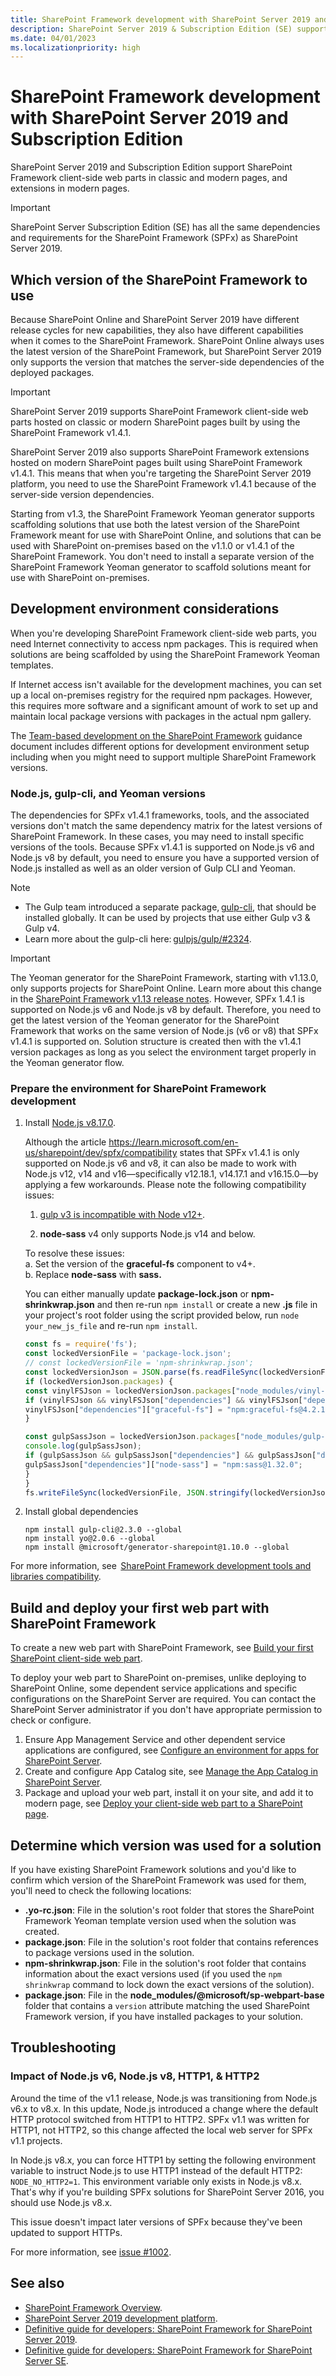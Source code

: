 ```yaml
---
title: SharePoint Framework development with SharePoint Server 2019 and Subscription Edition
description: SharePoint Server 2019 & Subscription Edition (SE) supports SharePoint Framework client-side web parts in classic and modern pages, and extensions in modern pages.
ms.date: 04/01/2023
ms.localizationpriority: high
---
```


# SharePoint Framework development with SharePoint Server 2019 and Subscription Edition

SharePoint Server 2019 and Subscription Edition support SharePoint Framework client-side web parts in classic and modern pages, and extensions in modern pages.

> [!IMPORTANT]
> SharePoint Server Subscription Edition (SE) has all the same dependencies and requirements for the SharePoint Framework (SPFx) as SharePoint Server 2019.

## Which version of the SharePoint Framework to use

Because SharePoint Online and SharePoint Server 2019 have different release cycles for new capabilities, they also have different capabilities when it comes to the SharePoint Framework. SharePoint Online always uses the latest version of the SharePoint Framework, but SharePoint Server 2019 only supports the version that matches the server-side dependencies of the deployed packages.

> [!IMPORTANT]
> SharePoint Server 2019 supports SharePoint Framework client-side web parts hosted on classic or modern SharePoint pages built by using the SharePoint Framework v1.4.1.

SharePoint Server 2019 also supports SharePoint Framework extensions hosted on modern SharePoint pages built using SharePoint Framework v1.4.1. This means that when you're targeting the SharePoint Server 2019 platform, you need to use the SharePoint Framework v1.4.1 because of the server-side version dependencies.

Starting from v1.3, the SharePoint Framework Yeoman generator supports scaffolding solutions that use both the latest version of the SharePoint Framework meant for use with SharePoint Online, and solutions that can be used with SharePoint on-premises based on the v1.1.0 or v1.4.1 of the SharePoint Framework. You don't need to install a separate version of the SharePoint Framework Yeoman generator to scaffold solutions meant for use with SharePoint on-premises.

## Development environment considerations

When you're developing SharePoint Framework client-side web parts, you need Internet connectivity to access npm packages. This is required when solutions are being scaffolded by using the SharePoint Framework Yeoman templates.

If Internet access isn't available for the development machines, you can set up a local on-premises registry for the required npm packages. However, this requires more software and a significant amount of work to set up and maintain local package versions with packages in the actual npm gallery.

The [Team-based development on the SharePoint Framework](team-based-development-on-sharepoint-framework.md) guidance document includes different options for development environment setup including when you might need to support multiple SharePoint Framework versions.

### Node.js, gulp-cli, and Yeoman versions

The dependencies for SPFx v1.4.1 frameworks, tools, and the associated versions don't match the same dependency matrix for the latest versions of SharePoint Framework. In these cases, you may need to install specific versions of the tools. Because SPFx v1.4.1 is supported on Node.js v6 and Node.js v8 by default, you need to ensure you have a supported version of Node.js installed as well as an older version of Gulp CLI and Yeoman.

> [!NOTE]
>
> - The Gulp team introduced a separate package, [gulp-cli](https://www.npmjs.com/package/gulp-cli), that should be installed globally. It can be used by projects that use either Gulp v3 & Gulp v4.
> - Learn more about the gulp-cli here: [gulpjs/gulp/#2324](https://github.com/gulpjs/gulp/issues/2324).

> [!IMPORTANT]
> The Yeoman generator for the SharePoint Framework, starting with v1.13.0, only supports projects for SharePoint Online. Learn more about this change in the [SharePoint Framework v1.13 release notes](release-1.13.md). However, SPFx 1.4.1 is  supported on Node.js v6 and Node.js v8 by default. Therefore, you need to get the latest version of the Yeoman generator for the SharePoint Framework that works on the same version of Node.js (v6 or v8) that SPFx v1.4.1 is supported on. Solution structure is created then with the v1.4.1 version packages as long as you select the environment target properly in the Yeoman generator flow.

### Prepare the environment for SharePoint Framework development

1. Install [Node.js v8.17.0](https://nodejs.org/download/release/v8.17.0/).

   Although the article https://learn.microsoft.com/en-us/sharepoint/dev/spfx/compatibility states that SPFx v1.4.1 is only supported on Node.js v6 and v8, it can also be made to work with Node.js v12, v14 and v16—specifically v12.18.1, v14.17.1 and v16.15.0—by applying a few workarounds. Please note the following compatibility issues:
   
   1. [gulp v3 is incompatible with Node v12+](https://github.com/gulpjs/gulp/issues/2324).
   
   1. **node-sass** v4 only supports Node.js v14 and below.
   
   To resolve these issues:  
    a. Set the version of the **graceful-fs** component to v4+.  
    b. Replace **node-sass** with **sass.**
   
   You can either manually update **package-lock.json** or **npm-shrinkwrap.json** and then re-run `npm install` or create a new **.js** file in your project's root folder using the script provided below, run `node your_new_js_file` and re-run `npm install`.
   
    ```JavaScript
   const fs = require('fs');
   const lockedVersionFile = 'package-lock.json';
   // const lockedVersionFile = 'npm-shrinkwrap.json';
   const lockedVersionJson = JSON.parse(fs.readFileSync(lockedVersionFile));
   if (lockedVersionJson.packages) {
   const vinylFSJson = lockedVersionJson.packages["node_modules/vinyl-fs"];
   if (vinylFSJson && vinylFSJson["dependencies"] && vinylFSJson["dependencies"]["graceful-fs"]) {
   vinylFSJson["dependencies"]["graceful-fs"] = "npm:graceful-fs@4.2.11";
   }
   
   const gulpSassJson = lockedVersionJson.packages["node_modules/gulp-sass"];
   console.log(gulpSassJson);
   if (gulpSassJson && gulpSassJson["dependencies"] && gulpSassJson["dependencies"]["node-sass"]) {
   gulpSassJson["dependencies"]["node-sass"] = "npm:sass@1.32.0";
   }
   }
   fs.writeFileSync(lockedVersionFile, JSON.stringify(lockedVersionJson, undefined, 2));
    ```
    
1. Install global dependencies

    ```console
    npm install gulp-cli@2.3.0 --global
    npm install yo@2.0.6 --global
    npm install @microsoft/generator-sharepoint@1.10.0 --global
    ```

For more information, see  [SharePoint Framework development tools and libraries compatibility](tools-and-libraries.md).

## Build and deploy your first web part with SharePoint Framework

To create a new web part with SharePoint Framework, see [Build your first SharePoint client-side web part](web-parts/get-started/build-a-hello-world-web-part.md).

To deploy your web part to SharePoint on-premises, unlike deploying to SharePoint Online, some dependent service applications and specific configurations on the SharePoint Server are required. You can contact the SharePoint Server administrator if you don't have appropriate permission to check or configure.

1. Ensure App Management Service and other dependent service applications are configured, see [Configure an environment for apps for SharePoint Server](/sharepoint/administration/configure-an-environment-for-apps-for-sharepoint).
1. Create and configure App Catalog site, see [Manage the App Catalog in SharePoint Server](/sharepoint/administration/manage-the-app-catalog).
1. Package and upload your web part, install it on your site, and add it to modern page, see [Deploy your client-side web part to a SharePoint page](web-parts/get-started/serve-your-web-part-in-a-sharepoint-page.md).

## Determine which version was used for a solution

If you have existing SharePoint Framework solutions and you'd like to confirm which version of the SharePoint Framework was used for them, you'll need to check the following locations:

- **.yo-rc.json**: File in the solution's root folder that stores the SharePoint Framework Yeoman template version used when the solution was created.
- **package.json**: File in the solution's root folder that contains references to package versions used in the solution.
- **npm-shrinkwrap.json**: File in the solution's root folder that contains information about the exact versions used (if you used the `npm shrinkwrap` command to lock down the exact versions of the solution).
- **package.json**: File in the **node_modules/@microsoft/sp-webpart-base** folder that contains a `version` attribute matching the used SharePoint Framework version, if you have installed packages to your solution.

## Troubleshooting

### Impact of Node.js v6, Node.js v8, HTTP1, & HTTP2

Around the time of the v1.1 release, Node.js was transitioning from Node.js v6.x to v8.x. In this update, Node.js introduced a change where the default HTTP protocol switched from HTTP1 to HTTP2. SPFx v1.1 was written for HTTP1, not HTTP2, so this change affected the local web server for SPFx v1.1 projects.

In Node.js v8.x, you can force HTTP1 by setting the following environment variable to instruct Node.js to use HTTP1 instead of the default HTTP2: `NODE_NO_HTTP2=1`. This environment variable only exists in Node.js v8.x. That's why if you're building SPFx solutions for SharePoint Server 2016, you should use Node.js v8.x.

This issue doesn't impact later versions of SPFx because they've been updated to support HTTPs.

For more information, see [issue #1002](https://github.com/SharePoint/sp-dev-docs/issues/1002).

## See also

- [SharePoint Framework Overview](sharepoint-framework-overview.md).
- [SharePoint Server 2019 development platform](../general-development/sharepoint-2019-development-platform.md).
- [Definitive guide for developers: SharePoint Framework for SharePoint Server 2019](https://www.voitanos.io/blog/definitive-guide-sharepoint-framework-sharepoint-server-2019/).
- [Definitive guide for developers: SharePoint Framework for SharePoint Server SE](https://www.voitanos.io/blog/definitive-guide-sharepoint-framework-sharepoint-server-subscription-edition/).
